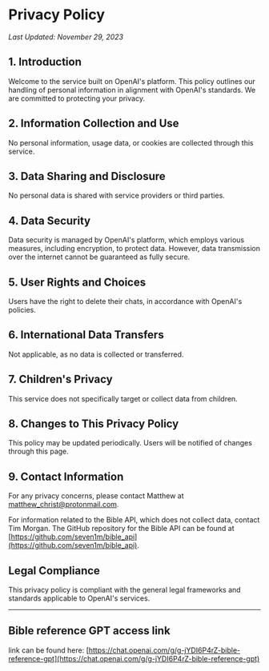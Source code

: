 # Privacy Policy

_Last Updated: November 29, 2023_

## 1. Introduction

Welcome to the service built on OpenAI's platform. This policy outlines our handling of personal information in alignment with OpenAI's standards. We are committed to protecting your privacy.

## 2. Information Collection and Use

No personal information, usage data, or cookies are collected through this service.

## 3. Data Sharing and Disclosure

No personal data is shared with service providers or third parties. 

## 4. Data Security

Data security is managed by OpenAI's platform, which employs various measures, including encryption, to protect data. However, data transmission over the internet cannot be guaranteed as fully secure.

## 5. User Rights and Choices

Users have the right to delete their chats, in accordance with OpenAI's policies. 

## 6. International Data Transfers

Not applicable, as no data is collected or transferred.

## 7. Children's Privacy

This service does not specifically target or collect data from children.

## 8. Changes to This Privacy Policy

This policy may be updated periodically. Users will be notified of changes through this page.

## 9. Contact Information

For any privacy concerns, please contact Matthew at [matthew_christ@protonmail.com](mailto:matthew_christ@protonmail.com).

For information related to the Bible API, which does not collect data, contact Tim Morgan. The GitHub repository for the Bible API can be found at [https://github.com/seven1m/bible_api](https://github.com/seven1m/bible_api).

## Legal Compliance

This privacy policy is compliant with the general legal frameworks and standards applicable to OpenAI's services.

---

## Bible reference GPT access link

link can be found here: [https://chat.openai.com/g/g-jYDI6P4rZ-bible-reference-gpt](https://chat.openai.com/g/g-jYDI6P4rZ-bible-reference-gpt)

